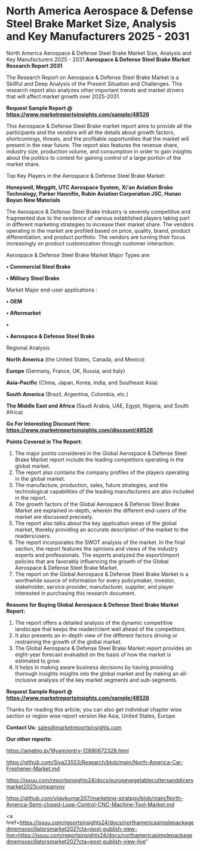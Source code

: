 # North America Aerospace & Defense Steel Brake Market Size, Analysis and Key Manufacturers 2025 - 2031
North America Aerospace & Defense Steel Brake Market Size, Analysis and Key Manufacturers 2025 - 2031
<strong>Aerospace & Defense Steel Brake Market Research Report 2031</strong>

The Research Report on Aerospace & Defense Steel Brake Market is a Skillful and Deep Analysis of the Present Situation and Challenges. This research report also analyzes other important trends and market drivers that will affect market growth over 2025-2031.

<strong>Request Sample Report @ <a href=https://www.marketreportsinsights.com/sample/48526>https://www.marketreportsinsights.com/sample/48526</a></strong>

This Aerospace & Defense Steel Brake market report aims to provide all the participants and the vendors will all the details about growth factors, shortcomings, threats, and the profitable opportunities that the market will present in the near future. The report also features the revenue share, industry size, production volume, and consumption in order to gain insights about the politics to contest for gaining control of a large portion of the market share.

Top Key Players in the Aerospace & Defense Steel Brake Market:

<strong>Honeywell, Meggitt, UTC Aerospace System, Xi'an Aviation Brake Technology, Parker Hannifin, Rubin Aviation Corporation JSC, Hunan Boyun New Materials</strong>

The Aerospace & Defense Steel Brake Industry is severely competitive and fragmented due to the existence of various established players taking part in different marketing strategies to increase their market share. The vendors operating in the market are profiled based on price, quality, brand, product differentiation, and product portfolio. The vendors are turning their focus increasingly on product customization through customer interaction.

Aerospace & Defense Steel Brake Market Major Types are:

<strong>•  Commercial Steel Brake

•  Military Steel Brake</strong>

Market Major end-user applications :

<strong>•  OEM

•  Aftermarket

•  

•  Aerospace & Defense Steel Brake</strong>

Regional Analysis

</u><strong><b>North America</b></strong> (the United States, Canada, and Mexico)

<strong><b>Europe </b></strong>(Germany, France, UK, Russia, and Italy)

<strong><b>Asia-Pacific</b></strong> (China, Japan, Korea, India, and Southeast Asia)

<strong><b>South America</b></strong> (Brazil, Argentina, Colombia, etc.)

<strong><b>The Middle East and Africa</b></strong> (Saudi Arabia, UAE, Egypt, Nigeria, and South Africa)

<strong>Go For Interesting Discount Here: <a href=https://www.marketreportsinsights.com/discount/48526>https://www.marketreportsinsights.com/discount/48526</a></strong>

<strong>Points Covered in The Report:</strong>
<ol>
  <li>The major points considered in the Global Aerospace & Defense Steel Brake Market report include the leading competitors operating in the global market.</li>
  <li>The report also contains the company profiles of the players operating in the global market.</li>
  <li>The manufacture, production, sales, future strategies, and the technological capabilities of the leading manufacturers are also included in the report.</li>
  <li>The growth factors of the Global Aerospace & Defense Steel Brake Market are explained in-depth, wherein the different end-users of the market are discussed precisely.</li>
  <li>The report also talks about the key application areas of the global market, thereby providing an accurate description of the market to the readers/users.</li>
  <li>The report incorporates the SWOT analysis of the market. In the final section, the report features the opinions and views of the industry experts and professionals. The experts analyzed the export/import policies that are favorably influencing the growth of the Global Aerospace & Defense Steel Brake Market.</li>
  <li>The report on the Global Aerospace & Defense Steel Brake Market is a worthwhile source of information for every policymaker, investor, stakeholder, service provider, manufacturer, supplier, and player interested in purchasing this research document.</li>
</ol>
<strong>Reasons for Buying Global Aerospace & Defense Steel Brake Market Report:</strong>

<ol>
  <li>The report offers a detailed analysis of the dynamic competitive landscape that keeps the reader/client well ahead of the competitors.</li>
  <li>It also presents an in-depth view of the different factors driving or restraining the growth of the global market.</li>
  <li>The Global Aerospace & Defense Steel Brake Market report provides an eight-year forecast evaluated on the basis of how the market is estimated to grow.</li>
  <li>It helps in making aware business decisions by having providing thorough insights insights into the global market and by making an all-inclusive analysis of the key market segments and sub-segments.</li>
</ol>
<strong>Request Sample Report @ <a href=https://www.marketreportsinsights.com/sample/48526>https://www.marketreportsinsights.com/sample/48526</a></strong>


Thanks for reading this article; you can also get individual chapter wise section or region wise report version like Asia, United States, Europe.

<strong>Contact Us:</strong>
sales@marketreportsinsights.com

<strong>Our other reports:</strong>

<a href=https://ameblo.jp/18yam/entry-12890672328.html>https://ameblo.jp/18yam/entry-12890672328.html</a>

<a href=https://github.com/Siya23553/Research/blob/main/North-America-Car-Freshener-Market.md>https://github.com/Siya23553/Research/blob/main/North-America-Car-Freshener-Market.md</a>

<a href=https://issuu.com/reportsinsights24/docs/europevegetablecuttersanddicersmarket2025companyov>https://issuu.com/reportsinsights24/docs/europevegetablecuttersanddicersmarket2025companyov</a>

<a href=https://github.com/vijaykumar207/marketing-strategy/blob/main/North-America-Semi-closed-Loop-Control-CNC-Machine-Tool-Market.md>https://github.com/vijaykumar207/marketing-strategy/blob/main/North-America-Semi-closed-Loop-Control-CNC-Machine-Tool-Market.md</a>

<a href=https://issuu.com/reportsinsights24/docs/northamericasimplepackagedmemsoscillatorsmarket202?cta=post-publish-view-live>https://issuu.com/reportsinsights24/docs/northamericasimplepackagedmemsoscillatorsmarket202?cta=post-publish-view-live</a>"
